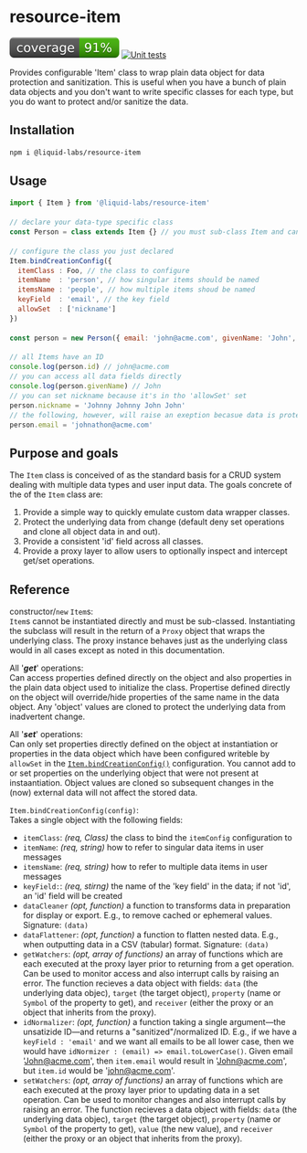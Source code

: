 # resource-item
[![coverage: 91%](./.readme-assets/coverage.svg)](https://github.com/liquid-labs/resource-item/pulls?q=is%3Apr+is%3Aclosed) [![Unit tests](https://github.com/liquid-labs/resource-item/actions/workflows/unit-tests-node.yaml/badge.svg)](https://github.com/liquid-labs/resource-item/actions/workflows/unit-tests-node.yaml)

Provides configurable 'Item' class to wrap plain data object for data protection and sanitization. This is useful when you have a bunch of plain data objects and you don't want to write specific classes for each type, but you do want to protect and/or sanitize the data.

## Installation

```bash
npm i @liquid-labs/resource-item
```

## Usage

```javascript
import { Item } from '@liquid-labs/resource-item'

// declare your data-type specific class
const Person = class extends Item {} // you must sub-class Item and cannot create Item's directly

// configure the class you just declared
Item.bindCreationConfig({
  itemClass : Foo, // the class to configure
  itemName  : 'person', // how singular items should be named
  itemsName : 'people', // how multiple items shoud be named
  keyField  : 'email', // the key field
  allowSet  : ['nickname']
})

const person = new Person({ email: 'john@acme.com', givenName: 'John', nickname: 'Johnny Boy' })

// all Items have an ID
console.log(person.id) // john@acme.com
// you can access all data fields directly
console.log(person.givenName) // John
// you can set nickname because it's in tho 'allowSet' set
person.nickname = 'Johnny Johnny John John'
// the following, however, will raise an exeption becasue data is protected by default
person.email = 'johnathon@acme.com'
```

## Purpose and goals

The `Item` class is conceived of as the standard basis for a CRUD system dealing with multiple data types and user input data. The goals concrete of the of the `Item` class are:
1. Provide a simple way to quickly emulate custom data wrapper classes.
2. Protect the underlying data from change (default deny set operations and clone all object data in and out).
3. Provide a consistent 'id' field across all classes.
4. Provide a proxy layer to allow users to optionally inspect and intercept get/set operations.

## Reference

constructor/`new` `Item`s:\
`Item`s cannot be instantiated directly and must be sub-classed. Instantiating the subclass will result in the return of a `Proxy` object that wraps the underlying class. The proxy instance behaves just as the underlying class would in all cases except as noted in this documentation.

All '___get___' operations:\
Can access properties defined directly on the object and also properties in the plain data object used to initialize the class. Propertise defined directly on the object will override/hide properties of the same name in the data object. Any 'object' values are cloned to protect the underlying data from inadvertent change.

All '___set___' operations:\
Can only set properties directly defined on the object at instantiation or properties in the data object which have been configured writeble by `allowSet` in the [`Item.bindCreationConfig()`](#item-bindcreationconfig) configuration. You cannot add to or set properties on the underlying object that were not present at instaantiation. Object values are cloned so subsequent changes in the (now) external data will not affect the stored data.

<span id="item-bindcreationconfig">`Item.bindCreationConfig(config)`</span>:\
Takes a single object with the following fields:
- `itemClass`: _(req, Class)_ the class to bind the `itemConfig` configuration to
- `itemName`: _(req, string)_ how to refer to singular data items in user messages
- `itemsName`: _(req, string)_ how to refer to multiple data items in user messages
- `keyField:`: _(req, stirng)_ the name of the 'key field' in the data; if not 'id', an 'id' field will be created
- `dataCleaner` _(opt, function)_ a function to transforms data in preparation for display or export. E.g., to remove cached or ephemeral values. Signature: `(data)`
- `dataFlattener`: _(opt, function)_ a function to flatten nested data. E.g., when outputting data in a CSV (tabular) format. Signature: `(data)`
- `getWatchers`: _(opt, array of functions)_ an array of functions which are each executed at the proxy layer prior to returning from a get operation. Can be used to monitor access and also interrupt calls by raising an error. The function recieves a data object with fields: `data` (the underlying data objec), `target` (the target object), `property` (name or `Symbol` of the property to get), and `receiver` (either the proxy or an object that inherits from the proxy).
- `idNormalizer`: _(opt, function)_ a function taking a single argument—the unsatizide ID—and returns a "sanitized"/normalized ID. E.g., if we have a `keyField : 'email'` and we want all emails to be all lower case, then we would have `idNormizer : (email) => email.toLowerCase()`. Given email 'John@acme.com', then `item.email` would result in 'John@acme.com', but `item.id` would be 'john@acme.com'.
- `setWatchers`: _(opt, array of functions)_ an array of functions which are each executed at the proxy layer prior to updating data in a set operation. Can be used to monitor changes and also interrupt calls by raising an error. The function recieves a data object with fields: `data` (the underlying data objec), `target` (the target object), `property` (name or `Symbol` of the property to get), `value` (the new value), and `receiver` (either the proxy or an object that inherits from the proxy).
